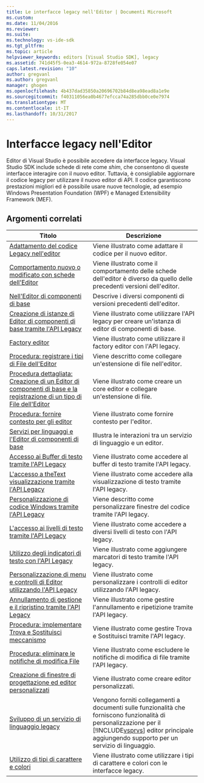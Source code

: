 ```yaml
---
title: Le interfacce legacy nell'Editor | Documenti Microsoft
ms.custom: 
ms.date: 11/04/2016
ms.reviewer: 
ms.suite: 
ms.technology: vs-ide-sdk
ms.tgt_pltfrm: 
ms.topic: article
helpviewer_keywords: editors [Visual Studio SDK], legacy
ms.assetid: 741d45f5-0ea3-4614-972a-8728fe054e07
caps.latest.revision: "10"
author: gregvanl
ms.author: gregvanl
manager: ghogen
ms.openlocfilehash: 4b437dad35850a20696702b84d8ea98ead8a1e9e
ms.sourcegitcommit: f40311056ea0b4677efcca74a285dbb0ce0e7974
ms.translationtype: MT
ms.contentlocale: it-IT
ms.lasthandoff: 10/31/2017
---
```

# <a name="legacy-interfaces-in-the-editor"></a>Interfacce legacy nell'Editor
Editor di Visual Studio è possibile accedere da interfacce legacy. Visual Studio SDK include schede di rete come *shim*, che consentono di queste interfacce interagire con il nuovo editor. Tuttavia, è consigliabile aggiornare il codice legacy per utilizzare il nuovo editor di API. Il codice garantiscono prestazioni migliori ed è possibile usare nuove tecnologie, ad esempio Windows Presentation Foundation (WPF) e Managed Extensibility Framework (MEF).  
  
## <a name="related-topics"></a>Argomenti correlati  
  
|Titolo|Descrizione|  
|-----------|-----------------|  
|[Adattamento del codice Legacy nell'editor](../extensibility/adapting-legacy-code-to-the-editor.md)|Viene illustrato come adattare il codice per il nuovo editor.|  
|[Comportamento nuovo o modificato con schede dell'Editor](../extensibility/new-or-changed-behavior-with-editor-adapters.md)|Viene illustrato come il comportamento delle schede dell'editor è diverso da quello delle precedenti versioni dell'editor.|  
|[Nell'Editor di componenti di base](../extensibility/inside-the-core-editor.md)|Descrive i diversi componenti di versioni precedenti dell'editor.|  
|[Creazione di istanze di Editor di componenti di base tramite l'API Legacy](../extensibility/instantiating-the-core-editor-by-using-the-legacy-api.md)|Viene illustrato come utilizzare l'API legacy per creare un'istanza di editor di componenti di base.|  
|[Factory editor](../extensibility/editor-factories.md)|Viene illustrato come utilizzare il factory editor con l'API legacy.|  
|[Procedura: registrare i tipi di File dell'Editor](../extensibility/how-to-register-editor-file-types.md)|Viene descritto come collegare un'estensione di file nell'editor.|  
|[Procedura dettagliata: Creazione di un Editor di componenti di base e la registrazione di un tipo di File dell'Editor](../extensibility/walkthrough-creating-a-core-editor-and-registering-an-editor-file-type.md)|Viene illustrato come creare un core editor e collegare un'estensione di file.|  
|[Procedura: fornire contesto per gli editor](../extensibility/how-to-provide-context-for-editors.md)|Viene illustrato come fornire contesto per l'editor.|  
|[Servizi per linguaggi e l'Editor di componenti di base](../extensibility/language-services-and-the-core-editor.md)|Illustra le interazioni tra un servizio di linguaggio e un editor.|  
|[Accesso ai Buffer di testo tramite l'API Legacy](../extensibility/accessing-the-text-buffer-by-using-the-legacy-api.md)|Viene illustrato come accedere al buffer di testo tramite l'API legacy.|  
|[L'accesso a theText visualizzazione tramite l'API Legacy](../extensibility/accessing-thetext-view-by-using-the-legacy-api.md)|Viene illustrato come accedere alla visualizzazione di testo tramite l'API legacy.|  
|[Personalizzazione di codice Windows tramite l'API Legacy](../extensibility/customizing-code-windows-by-using-the-legacy-api.md)|Viene descritto come personalizzare finestre del codice tramite l'API legacy.|  
|[L'accesso ai livelli di testo tramite l'API Legacy](../extensibility/accessing-text-layers-by-using-the-legacy-api.md)|Viene illustrato come accedere a diversi livelli di testo con l'API legacy.|  
|[Utilizzo degli indicatori di testo con l'API Legacy](../extensibility/using-text-markers-with-the-legacy-api.md)|Viene illustrato come aggiungere marcatori di testo tramite l'API legacy.|  
|[Personalizzazione di menu e controlli di Editor utilizzando l'API Legacy](../extensibility/customizing-editor-controls-and-menus-by-using-the-legacy-api.md)|Viene illustrato come personalizzare i controlli di editor utilizzando l'API legacy.|  
|[Annullamento di gestione e il ripristino tramite l'API Legacy](../extensibility/managing-undo-and-redo-by-using-the-legacy-api.md)|Viene illustrato come gestire l'annullamento e ripetizione tramite l'API legacy.|  
|[Procedura: implementare Trova e Sostituisci meccanismo](../extensibility/how-to-implement-the-find-and-replace-mechanism.md)|Viene illustrato come gestire Trova e Sostituisci tramite l'API legacy.|  
|[Procedura: eliminare le notifiche di modifica File](../extensibility/how-to-suppress-file-change-notifications.md)|Viene illustrato come escludere le notifiche di modifica di file tramite l'API legacy.|  
|[Creazione di finestre di progettazione ed editor personalizzati](../extensibility/creating-custom-editors-and-designers.md)|Viene illustrato come creare editor personalizzati.|  
|[Sviluppo di un servizio di linguaggio legacy](../extensibility/internals/developing-a-legacy-language-service.md)|Vengono forniti collegamenti a documenti sulle funzionalità che forniscono funzionalità di personalizzazione per il [!INCLUDE[vsprvs](../code-quality/includes/vsprvs_md.md)] editor principale aggiungendo supporto per un servizio di linguaggio.|  
|[Utilizzo di tipi di carattere e colori](../extensibility/using-fonts-and-colors.md)|Viene illustrato come utilizzare i tipi di carattere e colori con le interfacce legacy.|